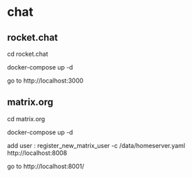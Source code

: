 # chat

## rocket.chat
cd rocket.chat

docker-compose up -d

go to http://localhost:3000

## matrix.org
cd matrix.org

docker-compose up -d

add user : register_new_matrix_user -c /data/homeserver.yaml http://localhost:8008

go to http://localhost:8001/
